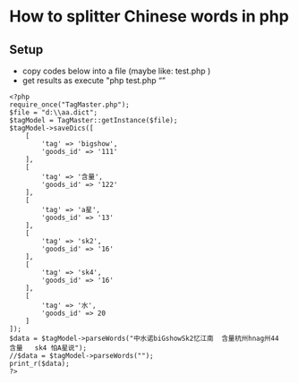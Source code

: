 # How to splitter Chinese words in php

## Setup
- copy codes below into a file (maybe like: test.php )
- get results as execute "php test.php “”
```
<?php
require_once("TagMaster.php");
$file = "d:\\aa.dict";
$tagModel = TagMaster::getInstance($file);
$tagModel->saveDics([
    [
        'tag' => 'bigshow',
        'goods_id' => '111'
    ],
    [
        'tag' => '含量',
        'goods_id' => '122'
    ],
    [
        'tag' => 'a星',
        'goods_id' => '13'
    ],
    [
        'tag' => 'sk2',
        'goods_id' => '16'
    ],
    [
        'tag' => 'sk4',
        'goods_id' => '16'
    ],
    [
        'tag' => '水',
        'goods_id' => 20
    ]
]);
$data = $tagModel->parseWords("中水诺biGshowSk2忆江南  含量杭州hnag州44  含量   sk4 怕A星说");
//$data = $tagModel->parseWords("");
print_r($data);
?>
```
